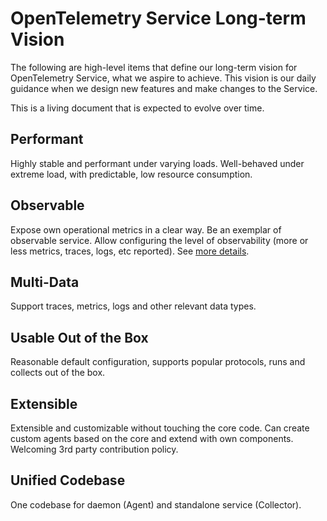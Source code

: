 # OpenTelemetry Service Long-term Vision

The following are high-level items that define our long-term vision for OpenTelemetry Service, what we aspire to achieve. This vision is our daily guidance when we design new features and make changes to the Service.

This is a living document that is expected to evolve over time.

## Performant
Highly stable and performant under varying loads. Well-behaved under extreme load, with predictable, low resource consumption.

## Observable
Expose own operational metrics in a clear way. Be an exemplar of observable service. Allow configuring the level of observability (more or less metrics, traces, logs, etc reported). See [more details](observability.md).

## Multi-Data
Support traces, metrics, logs and other relevant data types.

## Usable Out of the Box
Reasonable default configuration, supports popular protocols, runs and collects out of the box.

## Extensible
Extensible and customizable without touching the core code. Can create custom agents based on the core and extend with own components. Welcoming 3rd party contribution policy.

## Unified Codebase
One codebase for daemon (Agent) and standalone service (Collector).
